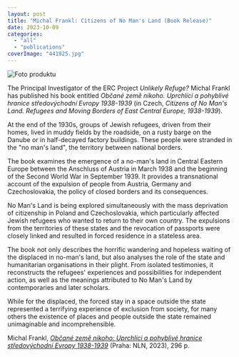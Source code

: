 ```yaml
---
layout: post
title: "Michal Frankl: Citizens of No Man's Land (Book Release)"
date: 2023-10-09
categories: 
  - "all"
  - "publications"
coverImage: "441925.jpg"
---
```


![Foto produktu](../../../../assets/images/bb0dccc878a648b33a5892090f99c94e.jpg)

The Principal Investigator of the ERC Project _Unlikely Refuge?_ Michal Frankl has published his book entitled _Občané země nikoho. Uprchlíci a pohyblivé hranice středovýchodní Evropy 1938-1939_ (in Czech, _Citizens of No Man's Land. Refugees and Moving Borders of East Central Europe, 1938-1939_).

At the end of the 1930s, groups of Jewish refugees, driven from their homes, lived in muddy fields by the roadside, on a rusty barge on the Danube or in half-decayed factory buildings. These people were stranded in the "no man's land", the territory between national borders.

The book examines the emergence of a no-man's land in Central Eastern Europe between the Anschluss of Austria in March 1938 and the beginning of the Second World War in September 1939. It provides a transnational account of the expulsion of people from Austria, Germany and Czechoslovakia, the policy of closed borders and its consequences.

No Man's Land is being explored simultaneously with the mass deprivation of citizenship in Poland and Czechoslovakia, which particularly affected Jewish refugees who wanted to return to their own country. The expulsions from the territories of these states and the revocation of passports were closely linked and resulted in forced residence in a stateless area.

The book not only describes the horrific wandering and hopeless waiting of the displaced in no-man's land, but also analyses the role of the state and humanitarian organisations in their plight. From isolated testimonies, it reconstructs the refugees' experiences and possibilities for independent action, as well as the meanings attributed to No Man's Land by contemporaries and later scholars.

While for the displaced, the forced stay in a space outside the state represented a terrifying experience of exclusion from society, for many others the existence of places and people outside the state remained unimaginable and incomprehensible.

Michal Frankl, [_Občané země nikoho: Uprchlíci a pohyblivé hranice středovýchodní Evropy 1938-1939_](https://www.nln.cz/knihy/obcane-zeme-nikoho-uprchlici-a-pohyblive-hranice-stredovychodni-evropy-1938-1939/) (Praha: NLN, 2023), 296 p.
